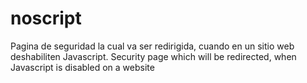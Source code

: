 # noscript
Pagina de seguridad la cual va ser redirigida, cuando en un sitio web deshabiliten Javascript.
Security page which will be redirected, when Javascript is disabled on a website
